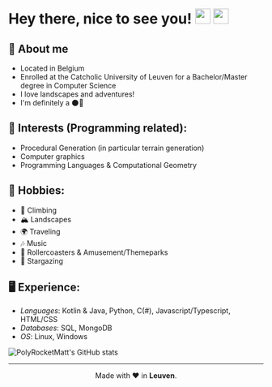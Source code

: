 <h1> Hey there, nice to see you! <img src="https://emojis.slackmojis.com/emojis/images/1588108737/8790/fb-pride.png?1588108737" width="30"/> <img src="https://emojis.slackmojis.com/emojis/images/1531849430/4246/blob-sunglasses.gif?1531849430" width="30"/></h1>

## 📖 **About me**
- Located in Belgium
- Enrolled at the Catcholic University of Leuven for a Bachelor/Master degree in Computer Science
- I love landscapes and adventures!
- I'm definitely a 🌑🦉

## 👀 **Interests (Programming related)**:

- Procedural Generation (in particular terrain generation)
- Computer graphics
- Programming Languages & Computational Geometry

## 🧗 **Hobbies**:

- 🧗 Climbing
- 🏔️ Landscapes
- 🌍 Traveling
- 🎶 Music
- 🎢 Rollercoasters & Amusement/Themeparks
- 🌌 Stargazing

## 🖥️ **Experience**:

- *Languages*: Kotlin & Java, Python, C(#), Javascript/Typescript, HTML/CSS
- *Databases*: SQL, MongoDB
- *OS*: Linux, Windows

![PolyRocketMatt's GitHub stats](https://github-readme-stats.vercel.app/api?username=PolyRocketMatt&theme=vue&show_icons=true)

---

<p align="center">
    Made with ❤️ in <b>Leuven</b>.
</p>

